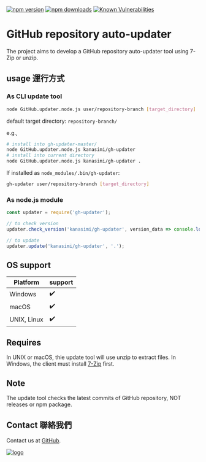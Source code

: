 ﻿[![npm version](https://badge.fury.io/js/gh-updater.svg)](https://www.npmjs.com/package/gh-updater)
[![npm downloads](https://img.shields.io/npm/dm/gh-updater.svg)](https://www.npmjs.com/package/gh-updater)
[![Known Vulnerabilities](https://snyk.io/test/github/kanasimi/gh-updater/badge.svg?targetFile=package.json)](https://snyk.io/test/github/kanasimi/gh-updater?targetFile=package.json)

# GitHub repository auto-updater
The project aims to develop a GitHub repository auto-updater tool using 7-Zip or unzip.

##  usage 運行方式

### As CLI update tool
``` sh
node GitHub.updater.node.js user/repository-branch [target_directory]
```
default target directory: <code>repository-branch/</code>

e.g.,
``` sh
# install into gh-updater-master/
node GitHub.updater.node.js kanasimi/gh-updater
# install into current directory
node GitHub.updater.node.js kanasimi/gh-updater .
```

If installed as <code>node_modules/.bin/gh-updater</code>:
``` sh
gh-updater user/repository-branch [target_directory]
```

### As node.js module
``` JavaScript
const updater = require('gh-updater');

// to check version
updater.check_version('kanasimi/gh-updater', version_data => console.log(version_data) );

// to update
updater.update('kanasimi/gh-updater', '.');
```

## OS support
| Platform | support |
| --- | --- |
| Windows | ✔️ |
| macOS | ✔️ |
| UNIX, Linux | ✔️ |

## Requires
In UNIX or macOS, thie update tool will use unzip to extract files.
In Windows, the client must install [7-Zip](https://en.wikipedia.org/wiki/7-Zip) first.

## Note
The update tool checks the latest commits of GitHub repository, NOT releases or npm package.

## Contact 聯絡我們
Contact us at [GitHub](https://github.com/kanasimi/gh-updater/issues).

[![logo](https://raw.githubusercontent.com/kanasimi/CeJS/master/_test%20suite/misc/logo.jpg)](http://lyrics.meicho.com.tw/)
